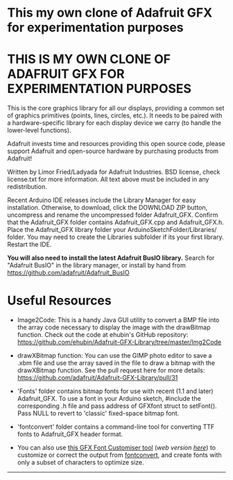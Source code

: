 # This my own clone of Adafruit GFX for experimentation purposes
# THIS IS MY OWN CLONE OF ADAFRUIT GFX FOR EXPERIMENTATION PURPOSES

This is the core graphics library for all our displays, providing a common set of graphics primitives (points, lines, circles, etc.). It needs to be paired with a hardware-specific library for each display device we carry (to handle the lower-level functions).

Adafruit invests time and resources providing this open source code, please support Adafruit and open-source hardware by purchasing products from Adafruit!

Written by Limor Fried/Ladyada for Adafruit Industries.
BSD license, check license.txt for more information.
All text above must be included in any redistribution.

Recent Arduino IDE releases include the Library Manager for easy installation. Otherwise, to download, click the DOWNLOAD ZIP button, uncompress and rename the uncompressed folder Adafruit_GFX. Confirm that the Adafruit_GFX folder contains Adafruit_GFX.cpp and Adafruit_GFX.h. Place the Adafruit_GFX library folder your ArduinoSketchFolder/Libraries/ folder. You may need to create the Libraries subfolder if its your first library. Restart the IDE.

**You will also need to install the latest Adafruit BusIO library.** Search for "Adafruit BusIO" in the library manager, or install by hand from https://github.com/adafruit/Adafruit_BusIO

# Useful Resources

- Image2Code: This is a handy Java GUI utility to convert a BMP file into the array code necessary to display the image with the drawBitmap function. Check out the code at ehubin's GitHub repository: https://github.com/ehubin/Adafruit-GFX-Library/tree/master/Img2Code

- drawXBitmap function: You can use the GIMP photo editor to save a .xbm file and use the array saved in the file to draw a bitmap with the drawXBitmap function. See the pull request here for more details: https://github.com/adafruit/Adafruit-GFX-Library/pull/31

- 'Fonts' folder contains bitmap fonts for use with recent (1.1 and later) Adafruit_GFX. To use a font in your Arduino sketch, \#include the corresponding .h file and pass address of GFXfont struct to setFont(). Pass NULL to revert to 'classic' fixed-space bitmap font.

- 'fontconvert' folder contains a command-line tool for converting TTF fonts to Adafruit_GFX header format.

- You can also use [this GFX Font Customiser tool](https://github.com/tchapi/Adafruit-GFX-Font-Customiser) (_web version [here](https://tchapi.github.io/Adafruit-GFX-Font-Customiser/)_) to customize or correct the output from [fontconvert](https://github.com/adafruit/Adafruit-GFX-Library/tree/master/fontconvert), and create fonts with only a subset of characters to optimize size.

---